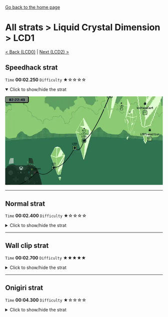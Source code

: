 [Go back to the home page](https://github.com/Doublevil/scbspeedrun)

# All strats > Liquid Crystal Dimension > LCD1

[< Back (LCD0)](https://github.com/Doublevil/scbspeedrun/blob/main/levels/all_lvl/LCD/LCD0.md) | [Next (LCD2) >](https://github.com/Doublevil/scbspeedrun/blob/main/levels/all_lvl/LCD/LCD2.md)

## Speedhack strat

`Time` **00:02.250** `Difficulty` ★☆☆☆☆
<details open>
  <summary>Click to show/hide the strat</summary>

  [![Strat animation](https://github.com/Doublevil/scbspeedrun/blob/main/media/levels/LCD/LCD1_S_Strat.webp)](https://github.com/Doublevil/scbspeedrun/blob/main/media/levels/LCD/LCD1_S_Strat.mp4?raw=true)
</details>

---
## Normal strat

`Time` **00:02.400** `Difficulty` ★☆☆☆☆
<details>
  <summary>Click to show/hide the strat</summary>

  [![Strat animation](https://github.com/Doublevil/scbspeedrun/blob/main/media/levels/LCD/LCD1_Strat.webp)](https://github.com/Doublevil/scbspeedrun/blob/main/media/levels/LCD/LCD1_Strat.mp4?raw=true)
</details>

---
## Wall clip strat

`Time` **00:02.700** `Difficulty` ★★★★★
<details>
  <summary>Click to show/hide the strat</summary>

  [![Strat animation](https://github.com/Doublevil/scbspeedrun/blob/main/media/levels/LCD/LCD1_WallClip.webp)](https://github.com/Doublevil/scbspeedrun/blob/main/media/levels/LCD/LCD1_WallClip.mp4?raw=true)

  **Notes**
  - Wall clip boosts are inconsistent, and this one doesn't even save time. Go for the normal strat.
  - After the boost, you still have to hold right and toggle the ink, then once you're past the ink glitch blocks, you either have to cancel your jump, or, faster yet, switch to cable cart and grab the plug. Good luck.
</details>

---
## Onigiri strat

`Time` **00:04.300** `Difficulty` ★☆☆☆☆
<details>
  <summary>Click to show/hide the strat</summary>

  [![Strat animation](https://github.com/Doublevil/scbspeedrun/blob/main/media/levels/LCD/LCD1_OnigiriStrat.webp)](https://github.com/Doublevil/scbspeedrun/blob/main/media/levels/LCD/LCD1_OnigiriStrat.mp4?raw=true)

  **Notes**
  - The glitch maze part looks somewhat scary but it's really not too dangerous at all.
</details>
